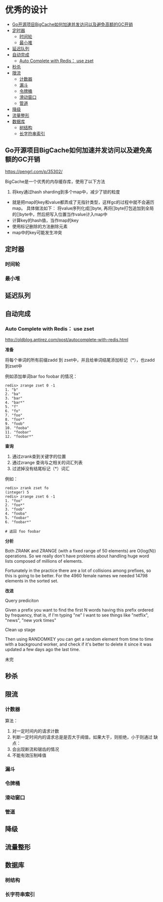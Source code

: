 # 优秀的设计



<!-- MarkdownTOC autolink=true -->

- [Go开源项目BigCache如何加速并发访问以及避免高额的GC开销](#go%E5%BC%80%E6%BA%90%E9%A1%B9%E7%9B%AEbigcache%E5%A6%82%E4%BD%95%E5%8A%A0%E9%80%9F%E5%B9%B6%E5%8F%91%E8%AE%BF%E9%97%AE%E4%BB%A5%E5%8F%8A%E9%81%BF%E5%85%8D%E9%AB%98%E9%A2%9D%E7%9A%84gc%E5%BC%80%E9%94%80)
- [定时器](#%E5%AE%9A%E6%97%B6%E5%99%A8)
	- [时间轮](#%E6%97%B6%E9%97%B4%E8%BD%AE)
	- [最小堆](#%E6%9C%80%E5%B0%8F%E5%A0%86)
- [延迟队列](#%E5%BB%B6%E8%BF%9F%E9%98%9F%E5%88%97)
- [自动完成](#%E8%87%AA%E5%8A%A8%E5%AE%8C%E6%88%90)
	- [Auto Complete with Redis： use zset](#auto-complete-with-redis%EF%BC%9A-use-zset)
- [秒杀](#%E7%A7%92%E6%9D%80)
- [限流](#%E9%99%90%E6%B5%81)
	- [计数器](#%E8%AE%A1%E6%95%B0%E5%99%A8)
	- [漏斗](#%E6%BC%8F%E6%96%97)
	- [令牌桶](#%E4%BB%A4%E7%89%8C%E6%A1%B6)
	- [滑动窗口](#%E6%BB%91%E5%8A%A8%E7%AA%97%E5%8F%A3)
	- [管道](#%E7%AE%A1%E9%81%93)
- [降级](#%E9%99%8D%E7%BA%A7)
- [流量整形](#%E6%B5%81%E9%87%8F%E6%95%B4%E5%BD%A2)
- [数据库](#%E6%95%B0%E6%8D%AE%E5%BA%93)
	- [树结构](#%E6%A0%91%E7%BB%93%E6%9E%84)
	- [长字符串索引](#%E9%95%BF%E5%AD%97%E7%AC%A6%E4%B8%B2%E7%B4%A2%E5%BC%95)

<!-- /MarkdownTOC -->


## Go开源项目BigCache如何加速并发访问以及避免高额的GC开销

<https://pengrl.com/p/35302/>

BigCache是一个优秀的内存缓存库，使用了以下方法

1. 将key通过hash sharding到多个map中，减少了锁的粒度
- 就是把map的key和value都弄成了无指针类型，这样gc的过程中就不会遍历map。
	具体做法如下： 将value序列化成[]byte, 再将[]byte打包追加到全局的[]byte中，然后把写入位置当作value计入map中
- 计算key的hash值，当作map的key
- 使用标记删除的方法删除元素
- map中的key可能发生冲突



## 定时器
### 时间轮
### 最小堆



## 延迟队列



## 自动完成

### Auto Complete with Redis： use zset

<http://oldblog.antirez.com/post/autocomplete-with-redis.html>

**准备**

将每个单词的所有前缀zadd 到 zset中，并且给单词结尾添加标记（\*），也zadd到zset中

例如添加单词bar foo foobar 的情况：

```shell
redis> zrange zset 0 -1
1. "b"
2. "ba"
3. "bar"
4. "bar*"
5. "f"
6. "fo"
7. "foo"
8. "foo*"
9. "foob"
10. "fooba"
11. "foobar"
12. "foobar*"
```

**查询**

1. 通过zrank查到关键字的位置
2. 通过zrange 查询与之相关的词汇列表
3. 过滤掉没有结尾标记（\*）词汇

例如：

```shell
redis> zrank zset fo
(integer) 5
redis> zrange zset 6 -1
1. "foo"
2. "foo*"
3. "foob"
4. "fooba"
5. "foobar"
6. "foobar*"

# 返回 foo foobar
```


**分析**

Both ZRANK and ZRANGE (with a fixed range of 50 elements) are O(log(N)) operations. So we really don't have problems about handling huge word lists composed of millions of elements.


Fortunately in the practice there are a lot of collisions among prefixes, so this is going to be better. For the 4960 female names we needed 14798 elements in the sorted set.



**改进**

Query prediciton

Given a prefix you want to find the first N words having this prefix ordered by frequency, that is, if I'm typing "ne" I want to see things like "netflix", "news", "new york times"

Clean up stage

Then using RANDOMKEY you can get a random element from time to time with a background worker, and check if it's better to delete it since it was updated a few days ago the last time.



未完




## 秒杀

## 限流
### 计数器
算法：
1. 对一定时间内的请求计数
2. 判断一定时间内的请求总是是否大于阀值，如果大于，则拒绝，小于则通过
缺点：
1. 会出现断流和锯齿的情况
2. 不能有效压制峰值

### 漏斗

### 令牌桶

### 滑动窗口

### 管道


## 降级

## 流量整形


## 数据库
### 树结构
### 长字符串索引




